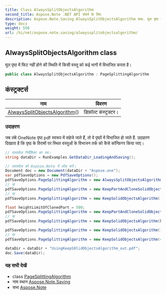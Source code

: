 ```yaml
---
title: Class AlwaysSplitObjectsAlgorithm
second_title: Aspose.Note .NET API संदर्भ के लिए
description: Aspose.Note.Saving.AlwaysSplitObjectsAlgorithm कक्ष. मूल पृष्ठ में फट नहं हने क स्थत में कस वस्तु क कई भगं में वभजत करत है
type: docs
weight: 550
url: /hi/net/aspose.note.saving/alwayssplitobjectsalgorithm/
---
```

## AlwaysSplitObjectsAlgorithm class

मूल पृष्ठ में फिट नहीं होने की स्थिति में किसी वस्तु को कई भागों में विभाजित करता है।

```csharp
public class AlwaysSplitObjectsAlgorithm : PageSplittingAlgorithm
```

## कंस्ट्रक्टर्स

| नाम | विवरण |
| --- | --- |
| [AlwaysSplitObjectsAlgorithm](alwayssplitobjectsalgorithm/)() | डिफ़ॉल्ट कंस्ट्रक्टर। |

### उदाहरण

जब लंबे OneNote पृष्ठ pdf स्वरूप में सहेजे जाते हैं, तो वे पृष्ठों में विभाजित हो जाते हैं. उदाहरण दिखाता है कि पृष्ठ के विरामों पर स्थित वस्तुओं के विभाजन तर्क को कैसे कॉन्फ़िगर किया जाए।

```csharp
// दस्तावेज़ निर्देशिका का पथ।
string dataDir = RunExamples.GetDataDir_LoadingAndSaving();

// दस्तावेज़ को Aspose.Note में लोड करें।
Document doc = new Document(dataDir + "Aspose.one");
var pdfSaveOptions = new PdfSaveOptions();
pdfSaveOptions.PageSplittingAlgorithm = new AlwaysSplitObjectsAlgorithm();
// या
pdfSaveOptions.PageSplittingAlgorithm = new KeepPartAndCloneSolidObjectToNextPageAlgorithm();
// या
pdfSaveOptions.PageSplittingAlgorithm = new KeepSolidObjectsAlgorithm();

float heightLimitOfClonedPart = 500;
pdfSaveOptions.PageSplittingAlgorithm = new KeepPartAndCloneSolidObjectToNextPageAlgorithm(heightLimitOfClonedPart);
// या
pdfSaveOptions.PageSplittingAlgorithm = new KeepSolidObjectsAlgorithm(heightLimitOfClonedPart);

pdfSaveOptions.PageSplittingAlgorithm = new KeepSolidObjectsAlgorithm(100);
// या
pdfSaveOptions.PageSplittingAlgorithm = new KeepSolidObjectsAlgorithm(400);

dataDir = dataDir + "UsingKeepSOlidObjectsAlgorithm_out.pdf";
doc.Save(dataDir);
```

### यह सभी देखें

* class [PageSplittingAlgorithm](../pagesplittingalgorithm/)
* नाम स्थान [Aspose.Note.Saving](../../aspose.note.saving/)
* सभा [Aspose.Note](../../)


